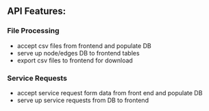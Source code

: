 ## API Features:

### File Processing

- accept csv files from frontend and populate DB
- serve up node/edges DB to frontend tables
- export csv files to frontend for download

### Service Requests

- accept service request form data from front end and populate DB
- serve up service requests from DB to frontend
